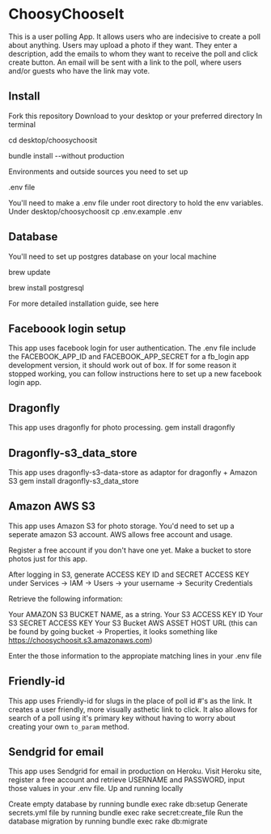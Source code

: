 # ChoosyChooseIt

This is a user polling App.  It allows users who are indecisive to create a poll about anything.  Users may upload a photo if they want.  They enter a description, add the emails to whom they want to receive the poll and click create button.  An email will be sent with a link to the poll, where users and/or guests who have the link may vote.  

## Install

Fork this repository
Download to your desktop or your preferred directory
In terminal

cd desktop/choosychoosit

bundle install --without production

Environments and outside sources you need to set up

.env file

You'll need to make a .env file under root directory to hold the env variables.
Under desktop/choosychoosit cp .env.example .env

## Database

You'll need to set up postgres database on your local machine

brew update

brew install postgresql

For more detailed installation guide, see here

## Faceboook login setup

This app uses facebook login for user authentication.
The .env file include the FACEBOOK_APP_ID and FACEBOOK_APP_SECRET for a fb_login app development version, it should work out of box. If for some reason it stopped working, you can follow instructions here to set up a new facebook login app.

## Dragonfly

This app uses dragonfly for photo processing.
gem install dragonfly

## Dragonfly-s3_data_store

This app uses dragonfly-s3-data-store as adaptor for dragonfly + Amazon S3
gem install dragonfly-s3_data_store

## Amazon AWS S3

This app uses Amazon S3 for photo storage. You'd need to set up a seperate amazon S3 account. AWS allows free account and usage.

Register a free account if you don't have one yet. Make a bucket to store photos just for this app.

After logging in S3, generate ACCESS KEY ID and SECRET ACCESS KEY under Services -> IAM -> Users -> your username -> Security Credentials

Retrieve the following information:

Your AMAZON S3 BUCKET NAME, as a string.
Your S3 ACCESS KEY ID
Your S3 SECRET ACCESS KEY
Your S3 Bucket AWS ASSET HOST URL (this can be found by going bucket -> Properties, it looks something like https://choosychoosit.s3.amazonaws.com)

Enter the those information to the appropiate matching lines in your .env file

## Friendly-id

This app uses Friendly-id for slugs in the place of poll id #'s as the link.  It creates a user friendly, more visually asthetic link to click.  It also allows for search of a poll using it's primary key without having to worry about creating your own `to_param` method.


## Sendgrid for email

This app uses Sendgrid for email in production on Heroku.
Visit Heroku site, register a free account and retrieve USERNAME and PASSWORD, input those values in your .env file.
Up and running locally

Create empty database by running bundle exec rake db:setup
Generate secrets.yml file by running bundle exec rake secret:create_file
Run the database migration by running bundle exec rake db:migrate
